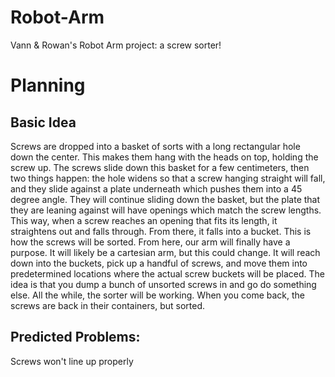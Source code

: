 # Robot-Arm
Vann & Rowan's Robot Arm project: a screw sorter!

# Planning

## Basic Idea
Screws are dropped into a basket of sorts with a long rectangular hole down the center. This makes them hang with the heads on top, holding the screw up. The screws slide down this basket for a few centimeters, then two things happen: the hole widens so that a screw hanging straight will fall, and they slide against a plate underneath which pushes them into a 45 degree angle. They will continue sliding down the basket, but the plate that they are leaning against will have openings which match the screw lengths. This way, when a screw reaches an opening that fits its length, it straightens out and falls through. From there, it falls into a bucket. This is how the screws will be sorted. From here, our arm will finally have a purpose. It will likely be a cartesian arm, but this could change. It will reach down into the buckets, pick up a handful of screws, and move them into predetermined locations where the actual screw buckets will be placed. The idea is that you dump a bunch of unsorted screws in and go do something else. All the while, the sorter will be working. When you come back, the screws are back in their containers, but sorted.

## Predicted Problems:
Screws won't line up properly

